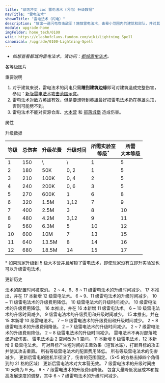 ```yaml
---
title: "部落冲突 coc 雷电法术（闪电）升级数据"
navTitle: "雷电法术"
shownTitle: "雷电法术（闪电）"
description: "放出一道闪电攻击敌军！施放雷电法术，击晕小范围内的建筑和部队，并对其造成伤害。"
module: upgrade-home
imgFolder: home_tech/0100
wiki: https://clashofclans.fandom.com/wiki/Lightning_Spell
canonical: /upgrade/0100-Lightning-Spell
---
```


- *如想查看都城的雷电法术，请访问：[都城雷电法术](/upgrade/2102-Lightning-Spell)。*

<UnitInfo :folder="$frontmatter.imgFolder" imgSrc="Lightning_Spell.png" :imgAlt="$frontmatter.navTitle"
    description="放出一道闪电攻击敌军！<br>施放雷电法术，击晕小范围内的建筑和部队，并对其造成伤害。"
    :isSmallImg="true" />

<SmallTitle>各等级图片</SmallTitle>

<Panel>
    <UnitImgGroup :folder="$frontmatter.imgFolder">
        <UnitImg imgTitle="所有等级" imgSrc="Lightning_Spell.png" />
    </UnitImgGroup>
</Panel>

<SmallTitle>重要说明</SmallTitle>

1. 对于建筑来说，雷电法术的闪电只需**蹭到建筑边缘**即可对建筑造成完整伤害，参见：[新版雷电法术攻击范围示意](/p/1663)。
2. 雷电法术对敌方英雄有效，但是要想劈到英雄最好把雷电法术扔在英雄头顶，否则可能劈不到。
3. 雷电法术不能对资源仓库、[大本营](/upgrade/0400-Town-Hall) 和 [部落城堡](/upgrade/0407-Clan-Castle) 造成伤害。

<SmallTitle>属性</SmallTitle>

<UnitProperties>
    <UnitProperty pKey="作用半径" pValue="2 格" />
    <UnitProperty pKey="作用类型" pValue="造成范围伤害" />
    <UnitProperty pKey="作用目标" pValue="所有敌方目标" />
    <UnitProperty pKey="冰冻时间" pValue="0.1 秒" />
    <UnitProperty pKey="占用的法术空间" pValue="1" />
    <UnitProperty pKey="所需法术工厂等级" pValue="1" />
    <UnitProperty pKey="所需大本等级" pValue="5" />
    <UnitProperty pKey="法术配置时间" pValue="无" trainingSystem="2025" />
</UnitProperties>

<SmallTitle>升级数据</SmallTitle>

<script setup>
const tableExtraInfo = [
    {
        "column": 2,
        "type": "cost",
        "gpClass": "research",
        "icon": "Elixir"
    },
    {
        "column": 3,
        "type": "time",
        "gpClass": "research"
    }
];
</script>

<UnitTable :tableExtraInfo="tableExtraInfo">

| 等级 |  总伤害 | 升级花费 | 升级时间 |所需实验室<br>等级<sup>*</sup>|所需<br>大本等级|
| ---- |  ----  |  ----   |  ----   |            ----             |     ----      |
|   1  |   150  |     \   |   \     |              1              |       5       |
|   2  |   180  |    50K  |   0, 2  |              1              |       5       |
|   3  |   210  |   100K  |   0, 4  |              2              |       5       |
|   4  |   240  |   200K  |   0, 6  |              3              |       5       |
|   5  |   270  |   600K  |   1     |              6              |       8       |
|   6  |   320  |   1.5M  |   1,12  |              7              |       9       |
|   7  |   400  |   2.5M  |   3     |              8              |      10       |
|   8  |   480  |   4.2M  |   3,12  |              9              |      11       |
|   9  |   560  |   6.3M  |   5     |             10              |      12       |
|  10  |   600  |    10M  |   7     |             13              |      15       |
|  11  |   640  |  13.5M  |   8     |             14              |      16       |
|  12  |   680  |  18.5M  |  14     |             15              |      17       |
</UnitTable>

\* 如果玩家升级到 5 级大本营并且解锁了雷电法术，即使玩家没有立即升实验室也可以升级雷电法术。

<SmallTitle>更新历史</SmallTitle>

<Timeline>
    <TimelineItem date="2025/03/27">
        <TimelineRow>法术的配置时间被取消。</TimelineRow>
    </TimelineItem>
    <TimelineItem date="2025/03/24">
        <TimelineRow>2 ~ 4、6、8 ~ 11 级雷电法术的升级时间减少。</TimelineRow>
    </TimelineItem>
    <TimelineItem date="2024/11/25">
        <TimelineRow>17 本推出，并在 17 本新增 12 级雷电法术。</TimelineRow>
        <TimelineRow>6 ~ 9、11 级雷电法术的升级时间减少。</TimelineRow>
        <TimelineRow>10 ~ 11 级雷电法术的升级费用降低。</TimelineRow>
    </TimelineItem>
    <TimelineItem date="2024/06/18">
        <TimelineRow>10 级雷电法术的升级时间减少。</TimelineRow>
        <TimelineRow>10 级雷电法术的升级费用降低。</TimelineRow>
    </TimelineItem>
    <TimelineItem date="2023/12/12">
        <TimelineRow>16 本推出，并在 16 本新增 11 级雷电法术。</TimelineRow>
        <TimelineRow>6 ~ 10 级雷电法术的升级时间减少。</TimelineRow>
    </TimelineItem>
    <TimelineItem date="2023/06/12">
        <TimelineRow>9 级雷电法术的升级费用和升级时间减少。</TimelineRow>
    </TimelineItem>
    <TimelineItem date="2022/10/10">
        <TimelineRow>15 本推出，并在 15 本新增 10 级雷电法术。</TimelineRow>
        <TimelineRow>7 ~ 9 级雷电法术的升级费用和升级时间减少。</TimelineRow>
    </TimelineItem>
    <TimelineItem date="2021/12/09">
        <TimelineRow>2 ~ 8 级雷电法术的升级费用降低。</TimelineRow>
        <TimelineRow>2 ~ 7 级雷电法术的升级时间减少。</TimelineRow>
    </TimelineItem>
    <TimelineItem date="2021/04/12">
        <TimelineRow>2 ~ 7 级雷电法术的升级费用降低。</TimelineRow>
        <TimelineRow>2 ~ 8 级雷电法术的升级时间减少。</TimelineRow>
    </TimelineItem>
    <TimelineItem date="2020/12/07">
        <TimelineRow>雷电法术不再对部落城堡造成伤害。</TimelineRow>
    </TimelineItem>
    <TimelineItem date="2020/06/22">
        <TimelineRow>雷电法术由 2 空间改为 1 空间。</TimelineRow>
        <TimelineRow>11 本新增 8 级雷电法术，12 本新增 9 级雷电法术。</TimelineRow>
        <TimelineRow>可对目标产生短时间的击晕效果（短暂冰冻），打断目标的攻击并使其攻击重置。</TimelineRow>
        <TimelineRow>所有等级雷电法术的配置费用降低。</TimelineRow>
        <TimelineRow>所有等级雷电法术的伤害减少。</TimelineRow>
        <TimelineRow>更新后雷电的随机半径没了，伤害的范围固定。（5×5 的方格去掉四个角得到的 21 格的区域）</TimelineRow>
        <TimelineRow>更新后雷电法术对大本营无效。</TimelineRow>
        <TimelineRow>7 级雷电法术的升级时间由 10 天降为 9 天。</TimelineRow>
    </TimelineItem>
    <TimelineItem date="2020/03/30">
        <TimelineRow>6 ~ 7 级雷电法术的升级费用降低。</TimelineRow>
    </TimelineItem>
    <TimelineItem date="2019/04/02">
        <TimelineRow>包含大量降低发展成本和提高发展速度的调整，其中 6 ~ 7 级雷电法术的升级时间减少。</TimelineRow>
    </TimelineItem>
    <TimelineItem :historyBottom="true" />
</Timeline>